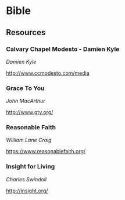 # Bible

## Resources

### Calvary Chapel Modesto - Damien Kyle
*Damien Kyle*

http://www.ccmodesto.com/media


### Grace To You
*John MacArthur*

http://www.gty.org/

### Reasonable Faith
*William Lane Craig*

https://www.reasonablefaith.org/


### Insight for Living
*Charles Swindoll*

http://insight.org/
